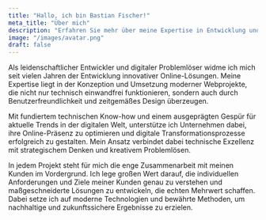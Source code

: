 ```yaml
---
title: "Hallo, ich bin Bastian Fischer!"
meta_title: "Über mich"
description: "Erfahren Sie mehr über meine Expertise in Entwicklung und digitalen Lösungen"
image: "/images/avatar.png"
draft: false
---
```


Als leidenschaftlicher Entwickler und digitaler Problemlöser widme ich mich seit vielen Jahren der Entwicklung innovativer Online-Lösungen. Meine Expertise liegt in der Konzeption und Umsetzung moderner Webprojekte, die nicht nur technisch einwandfrei funktionieren, sondern auch durch Benutzerfreundlichkeit und zeitgemäßes Design überzeugen.

Mit fundiertem technischen Know-how und einem ausgeprägten Gespür für aktuelle Trends in der digitalen Welt, unterstütze ich Unternehmen dabei, ihre Online-Präsenz zu optimieren und digitale Transformationsprozesse erfolgreich zu gestalten. Mein Ansatz verbindet dabei technische Exzellenz mit strategischem Denken und kreativem Problemlösen.

In jedem Projekt steht für mich die enge Zusammenarbeit mit meinen Kunden im Vordergrund. Ich lege großen Wert darauf, die individuellen Anforderungen und Ziele meiner Kunden genau zu verstehen und maßgeschneiderte Lösungen zu entwickeln, die echten Mehrwert schaffen. Dabei setze ich auf moderne Technologien und bewährte Methoden, um nachhaltige und zukunftssichere Ergebnisse zu erzielen.
